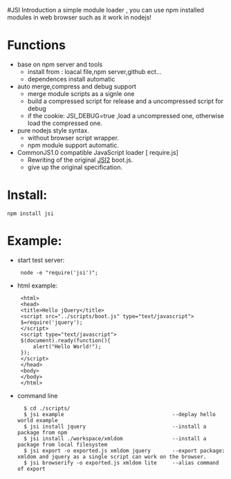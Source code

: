 #JSI Introduction
a simple module  loader , you can use npm installed modules in web browser such as it work in nodejs!

Functions
=====
 * base on npm server and tools
 	* install from : loacal file,npm server,github ect...
 	* dependences install automatic
 * auto merge,compress and debug support
 	* merge module scripts as a signle one
 	* build a compressed script for release and a uncompressed script for debug 
 	* if the cookie: JSI_DEBUG=true ,load a uncompressed one, otherwise load the compressed one.
 * pure nodejs style syntax.
	* without browser script wrapper.
 	* npm module support  automatic.
 * CommonJS1.0 compatible JavaScript loader [ require.js]
 	* Rewriting of the original [JSI2](http://www.xidea.org/project/jsi) boot.js.
 	* give up the original specification.
   
Install:
=====
	npm install jsi
	
Example:
=====
 * start test server:
 
		node -e "require('jsi')";
		
 * html example:

		<html> 
		<head>
		<title>Hello jQuery</title> 
		<script src="../scripts/boot.js" type="text/javascript">
		$=require('jquery');
		</script> 
		<script type="text/javascript"> 
		$(document).ready(function(){ 
			alert("Hello World!"); 
		}); 
		</script> 
		</head> 
		<body> 
		</body> 
		</html> 

* command line
	
		$ cd ./scripts/
		$ jsi example 									--deplay hello world example
		$ jsi install jquery							--install a package from npm
		$ jsi install ./workspace/xmldom				--install a package from local filesystem
		$ jsi export -o exported.js xmldom jquery		--export package: xmldom and jquery as a single script can work on the browser.
		$ jsi browserify -o exported.js xmldom lite		--alias command of export


